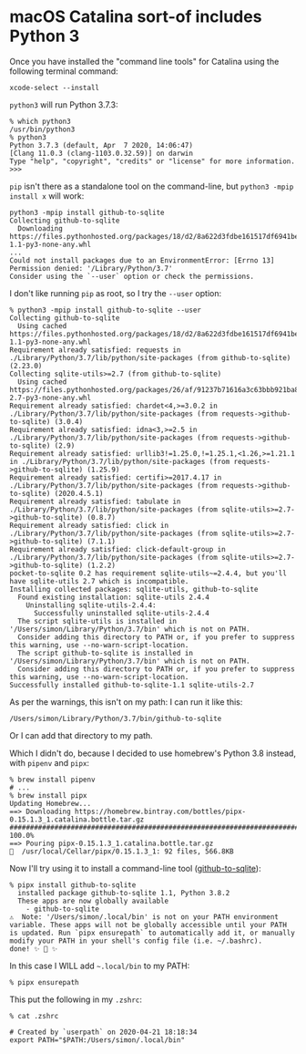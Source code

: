 # macOS Catalina sort-of includes Python 3

Once you have installed the "command line tools" for Catalina using the following terminal command:

    xcode-select --install

`python3` will run Python 3.7.3:

    % which python3
    /usr/bin/python3
    % python3
    Python 3.7.3 (default, Apr  7 2020, 14:06:47) 
    [Clang 11.0.3 (clang-1103.0.32.59)] on darwin
    Type "help", "copyright", "credits" or "license" for more information.
    >>> 

`pip` isn't there as a standalone tool on the command-line, but `python3 -mpip install x` will work:

```
python3 -mpip install github-to-sqlite
Collecting github-to-sqlite
  Downloading https://files.pythonhosted.org/packages/18/d2/8a622d3fdbe161517df6941be257d0ed4590108593c3aff9a35578fa381e/github_to_sqlite-1.1-py3-none-any.whl
...
Could not install packages due to an EnvironmentError: [Errno 13] Permission denied: '/Library/Python/3.7'
Consider using the `--user` option or check the permissions.
```
I don't like running `pip` as root, so I try the `--user` option:

```
% python3 -mpip install github-to-sqlite --user
Collecting github-to-sqlite
  Using cached https://files.pythonhosted.org/packages/18/d2/8a622d3fdbe161517df6941be257d0ed4590108593c3aff9a35578fa381e/github_to_sqlite-1.1-py3-none-any.whl
Requirement already satisfied: requests in ./Library/Python/3.7/lib/python/site-packages (from github-to-sqlite) (2.23.0)
Collecting sqlite-utils>=2.7 (from github-to-sqlite)
  Using cached https://files.pythonhosted.org/packages/26/af/91237b71616a3c63bbb921ba8f0039fc784d0d33e3f908c727c1d39c757a/sqlite_utils-2.7-py3-none-any.whl
Requirement already satisfied: chardet<4,>=3.0.2 in ./Library/Python/3.7/lib/python/site-packages (from requests->github-to-sqlite) (3.0.4)
Requirement already satisfied: idna<3,>=2.5 in ./Library/Python/3.7/lib/python/site-packages (from requests->github-to-sqlite) (2.9)
Requirement already satisfied: urllib3!=1.25.0,!=1.25.1,<1.26,>=1.21.1 in ./Library/Python/3.7/lib/python/site-packages (from requests->github-to-sqlite) (1.25.9)
Requirement already satisfied: certifi>=2017.4.17 in ./Library/Python/3.7/lib/python/site-packages (from requests->github-to-sqlite) (2020.4.5.1)
Requirement already satisfied: tabulate in ./Library/Python/3.7/lib/python/site-packages (from sqlite-utils>=2.7->github-to-sqlite) (0.8.7)
Requirement already satisfied: click in ./Library/Python/3.7/lib/python/site-packages (from sqlite-utils>=2.7->github-to-sqlite) (7.1.1)
Requirement already satisfied: click-default-group in ./Library/Python/3.7/lib/python/site-packages (from sqlite-utils>=2.7->github-to-sqlite) (1.2.2)
pocket-to-sqlite 0.2 has requirement sqlite-utils~=2.4.4, but you'll have sqlite-utils 2.7 which is incompatible.
Installing collected packages: sqlite-utils, github-to-sqlite
  Found existing installation: sqlite-utils 2.4.4
    Uninstalling sqlite-utils-2.4.4:
      Successfully uninstalled sqlite-utils-2.4.4
  The script sqlite-utils is installed in '/Users/simon/Library/Python/3.7/bin' which is not on PATH.
  Consider adding this directory to PATH or, if you prefer to suppress this warning, use --no-warn-script-location.
  The script github-to-sqlite is installed in '/Users/simon/Library/Python/3.7/bin' which is not on PATH.
  Consider adding this directory to PATH or, if you prefer to suppress this warning, use --no-warn-script-location.
Successfully installed github-to-sqlite-1.1 sqlite-utils-2.7
```
As per the warnings, this isn't on my path: I can run it like this:

```
/Users/simon/Library/Python/3.7/bin/github-to-sqlite
```
Or I can add that directory to my path.

Which I didn't do, because I decided to use homebrew's Python 3.8 instead, with `pipenv` and `pipx`:
```
% brew install pipenv
# ...
% brew install pipx
Updating Homebrew...
==> Downloading https://homebrew.bintray.com/bottles/pipx-0.15.1.3_1.catalina.bottle.tar.gz
######################################################################## 100.0%
==> Pouring pipx-0.15.1.3_1.catalina.bottle.tar.gz
🍺  /usr/local/Cellar/pipx/0.15.1.3_1: 92 files, 566.8KB
```
Now I'll try using it to install a command-line tool ([github-to-sqlite](https://github.com/dogsheep/github-to-sqlite)):
```
% pipx install github-to-sqlite
  installed package github-to-sqlite 1.1, Python 3.8.2
  These apps are now globally available
    - github-to-sqlite
⚠️  Note: '/Users/simon/.local/bin' is not on your PATH environment variable. These apps will not be globally accessible until your PATH is updated. Run `pipx ensurepath` to automatically add it, or manually modify your PATH in your shell's config file (i.e. ~/.bashrc).
done! ✨ 🌟 ✨
```
In this case I WILL add `~.local/bin` to my PATH:
```
% pipx ensurepath
```
This put the following in my `.zshrc`:
```
% cat .zshrc      

# Created by `userpath` on 2020-04-21 18:18:34
export PATH="$PATH:/Users/simon/.local/bin"
```
